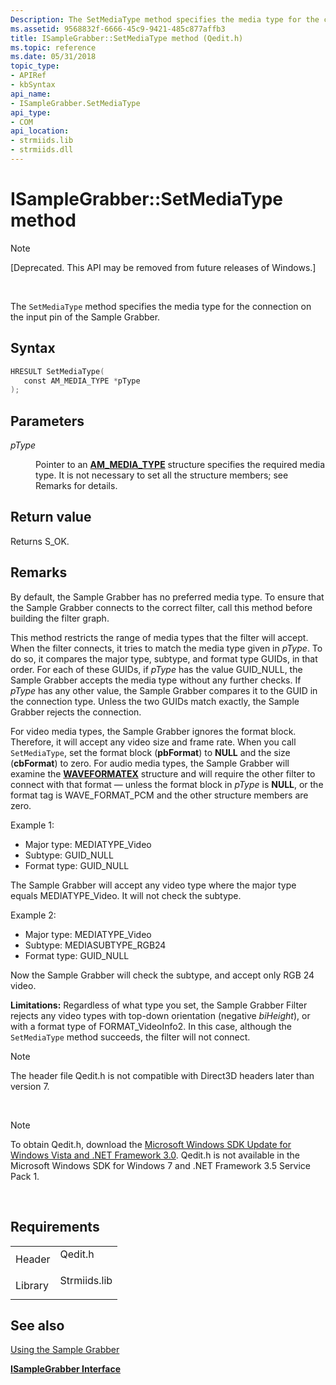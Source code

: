 ```yaml
---
Description: The SetMediaType method specifies the media type for the connection on the input pin of the Sample Grabber.
ms.assetid: 9568832f-6666-45c9-9421-485c877affb3
title: ISampleGrabber::SetMediaType method (Qedit.h)
ms.topic: reference
ms.date: 05/31/2018
topic_type:
- APIRef
- kbSyntax
api_name:
- ISampleGrabber.SetMediaType
api_type:
- COM
api_location:
- strmiids.lib
- strmiids.dll
---
```


# ISampleGrabber::SetMediaType method

> [!Note]  
> \[Deprecated. This API may be removed from future releases of Windows.\]

 

The `SetMediaType` method specifies the media type for the connection on the input pin of the Sample Grabber.

## Syntax


```C++
HRESULT SetMediaType(
   const AM_MEDIA_TYPE *pType
);
```



## Parameters

<dl> <dt>

*pType* 
</dt> <dd>

Pointer to an [**AM\_MEDIA\_TYPE**](/windows/win32/api/strmif/ns-strmif-am_media_type) structure specifies the required media type. It is not necessary to set all the structure members; see Remarks for details.

</dd> </dl>

## Return value

Returns S\_OK.

## Remarks

By default, the Sample Grabber has no preferred media type. To ensure that the Sample Grabber connects to the correct filter, call this method before building the filter graph.

This method restricts the range of media types that the filter will accept. When the filter connects, it tries to match the media type given in *pType*. To do so, it compares the major type, subtype, and format type GUIDs, in that order. For each of these GUIDs, if *pType* has the value GUID\_NULL, the Sample Grabber accepts the media type without any further checks. If *pType* has any other value, the Sample Grabber compares it to the GUID in the connection type. Unless the two GUIDs match exactly, the Sample Grabber rejects the connection.

For video media types, the Sample Grabber ignores the format block. Therefore, it will accept any video size and frame rate. When you call `SetMediaType`, set the format block (**pbFormat**) to **NULL** and the size (**cbFormat**) to zero. For audio media types, the Sample Grabber will examine the [**WAVEFORMATEX**](/previous-versions/dd757713(v=vs.85)) structure and will require the other filter to connect with that format — unless the format block in *pType* is **NULL**, or the format tag is WAVE\_FORMAT\_PCM and the other structure members are zero.

Example 1:

-   Major type: MEDIATYPE\_Video
-   Subtype: GUID\_NULL
-   Format type: GUID\_NULL

The Sample Grabber will accept any video type where the major type equals MEDIATYPE\_Video. It will not check the subtype.

Example 2:

-   Major type: MEDIATYPE\_Video
-   Subtype: MEDIASUBTYPE\_RGB24
-   Format type: GUID\_NULL

Now the Sample Grabber will check the subtype, and accept only RGB 24 video.

**Limitations:** Regardless of what type you set, the Sample Grabber Filter rejects any video types with top-down orientation (negative *biHeight*), or with a format type of FORMAT\_VideoInfo2. In this case, although the `SetMediaType` method succeeds, the filter will not connect.

> [!Note]  
> The header file Qedit.h is not compatible with Direct3D headers later than version 7.

 

> [!Note]  
> To obtain Qedit.h, download the [Microsoft Windows SDK Update for Windows Vista and .NET Framework 3.0](https://msdn.microsoft.com/windowsvista/bb980924.aspx). Qedit.h is not available in the Microsoft Windows SDK for Windows 7 and .NET Framework 3.5 Service Pack 1.

 

## Requirements



|                    |                                                                                         |
|--------------------|-----------------------------------------------------------------------------------------|
| Header<br/>  | <dl> <dt>Qedit.h</dt> </dl>      |
| Library<br/> | <dl> <dt>Strmiids.lib</dt> </dl> |



## See also

<dl> <dt>

[Using the Sample Grabber](using-the-sample-grabber.md)
</dt> <dt>

[**ISampleGrabber Interface**](isamplegrabber.md)
</dt> </dl>

 

 